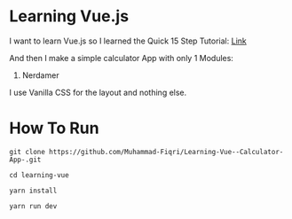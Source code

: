 # Learning Vue.js

I want to learn Vue.js so I learned the Quick 15 Step Tutorial:
<a href="https://vuejs.org/tutorial/#step-1">Link</a>

And then I make a simple calculator App with only 1 Modules:
1. Nerdamer

I use Vanilla CSS for the layout and nothing else.

# How To Run

```
git clone https://github.com/Muhammad-Fiqri/Learning-Vue--Calculator-App-.git
```

```
cd learning-vue
```

```
yarn install
```

```
yarn run dev
```